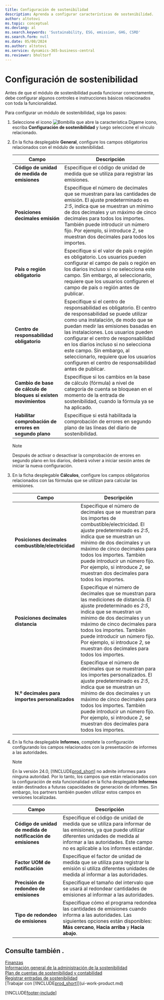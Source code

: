 ```yaml
---
title: Configuración de sostenibilidad
description: Aprenda a configurar características de sostenibilidad.
author: altotovi
ms.topic: conceptual
ms.devlang: al
ms.search.keywords: 'Sustainability, ESG, emission, GHG, CSRD'
ms.search.form: null
ms.date: 05/08/2024
ms.author: altotovi
ms.service: dynamics-365-business-central
ms.reviewer: bholtorf
---
```


# Configuración de sostenibilidad

Antes de que el módulo de sostenibilidad pueda funcionar correctamente, debe configurar algunos controles e instrucciones básicos relacionados con toda la funcionalidad.

Para configurar un módulo de sostenibilidad, siga los pasos:

1. Seleccione el icono ![Bombilla que abre la característica Dígame](media/ui-search/search_small.png "Dígame qué desea hacer") icono, escriba **Configuración de sostenibilidad** y luego seleccione el vínculo relacionado.
2. En la ficha desplegable **General**, configure los campos obligatorios relacionados con el módulo de sostenibilidad.

    | Campo | Descripción |
    |-------|-------------|
    | **Código de unidad de medida de emisiones** | Especifique el código de unidad de medida que se utiliza para registrar las emisiones. |
    | **Posiciones decimales emisión** | Especifique el número de decimales que se muestran para las cantidades de emisión. El ajuste predeterminado es *2:5*, indica que se muestran un mínimo de dos decimales y un máximo de cinco decimales para todos los importes. También puede introducir un número fijo. Por ejemplo, si introduce *2*, se muestran dos decimales para todos los importes. |
    | **País o región obligatorio** | Especifique si el valor de país o región es obligatorio. Los usuarios pueden configurar el campo de país o región en los diarios incluso si no selecciona este campo. Sin embargo, al seleccionarlo, requiere que los usuarios configuren el campo de país o región antes de publicar. |
    | **Centro de responsabilidad obligatorio** | Especifique si el centro de responsabilidad es obligatorio. El centro de responsabilidad se puede utilizar como una instalación, de modo que se puedan medir las emisiones basadas en las instalaciones. Los usuarios pueden configurar el centro de responsabilidad en los diarios incluso si no selecciona este campo. Sin embargo, al seleccionarlo, requiere que los usuarios configuren el centro de responsabilidad antes de publicar. |
    | **Cambio de base de cálculo de bloques si existen movimientos** | Especifique si los cambios en la base de cálculo (fórmula) a nivel de categoría de cuenta se bloquean en el momento de la entrada de sostenibilidad, cuando la fórmula ya se ha aplicado. |
    | **Habilitar comprobación de errores en segundo plano** | Especifique si está habilitada la comprobación de errores en segundo plano de las líneas del diario de sostenibilidad. |

    > [!NOTE]
    > Después de activar o desactivar la comprobación de errores en segundo plano en los diarios, deberá volver a iniciar sesión antes de iniciar la nueva configuración.

3. En la ficha desplegable **Cálculos**, configure los campos obligatorios relacionados con las fórmulas que se utilizan para calcular las emisiones.

    | Campo | Descripción |
    |-------|-------------|
    | **Posiciones decimales combustible/electricidad** | Especifique el número de decimales que se muestran para los importes de combustible/electricidad. El ajuste predeterminado es *2:5*, indica que se muestran un mínimo de dos decimales y un máximo de cinco decimales para todos los importes. También puede introducir un número fijo. Por ejemplo, si introduce *2*, se muestran dos decimales para todos los importes. |
    | **Posiciones decimales distancia** | Especifique el número de decimales que se muestran para las mediciones de distancia. El ajuste predeterminado es *2:5*, indica que se muestran un mínimo de dos decimales y un máximo de cinco decimales para todos los importes. También puede introducir un número fijo. Por ejemplo, si introduce *2*, se muestran dos decimales para todos los importes. |
    | **N.º decimales para importes personalizados** | Especifique el número de decimales que se muestran para los importes personalizados. El ajuste predeterminado es *2:5*, indica que se muestran un mínimo de dos decimales y un máximo de cinco decimales para todos los importes. También puede introducir un número fijo. Por ejemplo, si introduce *2*, se muestran dos decimales para todos los importes. |

4. En la ficha desplegable **Informes**, complete la configuración configurando los campos relacionados con la presentación de informes a las autoridades.

    > [!NOTE]
    > En la versión 24.0, [!INCLUDE[prod_short](includes/prod_short.md)] no admite informes para ninguna autoridad. Por lo tanto, los campos que están relacionados con la configuración de esta funcionalidad en la ficha desplegable **Informes** están destinados a futuras capacidades de generación de informes. Sin embargo, los partners también pueden utilizar estos campos en versiones localizadas.

    | Campo | Descripción |
    |-------|-------------|
    | **Código de unidad de medida de notificación de emisiones** | Especifique el código de unidad de medida que se utiliza para informar de las emisiones, ya que puede utilizar diferentes unidades de medida al informar a las autoridades. Este campo no es aplicable a los informes estándar. |
    | **Factor UOM de notificación** | Especifique el factor de unidad de medida que se utiliza para registrar la emisión si utiliza diferentes unidades de medida al informar a las autoridades. |
    | **Precisión de redondeo de emisiones** | Especifique el tamaño del intervalo que se usará al redondear cantidades de emisiones al informar a las autoridades. |
    | **Tipo de redondeo de emisiones** | Especifique cómo el programa redondea las cantidades de emisiones cuando informa a las autoridades. Las siguientes opciones están disponibles: **Más cercano**, **Hacia arriba** y **Hacia abajo**. |

## Consulte también .

[Finanzas](finance.md)  
[Información general de la administración de la sostenibilidad](finance-manage-sustainability.md)  
[Plan de cuentas de sostenibilidad y contabilidad](finance-sustainability-accounts-ledger.md)  
[Registrar entradas de sostenibilidad](finance-sustainability-journal.md)  
[Trabajar con [!INCLUDE[prod_short](includes/prod_short.md)]](ui-work-product.md)  

[!INCLUDE[footer-include](includes/footer-banner.md)]
